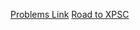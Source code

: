 [Problems Link](https://docs.google.com/document/d/170kbXCyIsGK7yLYcq14w8BhnYi_SNZDwUftv4Ym5b_M/edit?tab=t.0)
[Road to XPSC](https://docs.google.com/document/d/1RsnOE2cWdZwqM_qwiJEA2DyoI4S3l7h8IGivAiCnsSU/edit?tab=t.0)